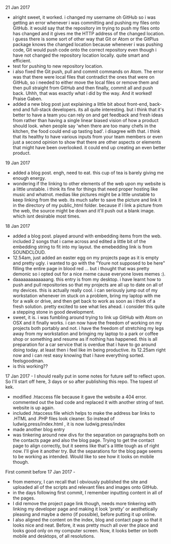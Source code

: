 21 Jan 2017
- alright sweet, it worked. i changed my username oh GitHub so i was getting an error whenever i was committing and pushing my files onto GitHub. it would say that the repository im trying to push my files onto has changed and it gives me the HTTP address of the changed location. i guess there is some sort of other way that Git or Atom or the GitPlus package knows the changed location because whenever i was pushing code, Git would push code onto the correct repository even though i have not changed the repository location locally. quite smart and efficient. 
- test for pushing to new repository location.
- i also fixed the Git push, pull and commit commands on Atom. The error was that there were local files that contradict the ones that were on GitHub, so i needed to either move the local files or remove them and then pull straight from GitHub and then finally, commit all and push back. Uhhh, that was exactly what i did by the way. And it worked! Praise Gaben.
- added a new blog post just explaining a little bit about front-end, back-end and full-stack developers. its all quite interesting. but i think that it's better to have a team you can rely on and get feedback and fresh ideas from rather than having a single linear biased vision of how a product should look. when people say 'when there are too many chefs in the kitchen, the food could end up tasting bad'. i disagree with that. i think that its healthy to have various inputs from your team members or even just a second opinion to show that there are other aspects or elements that might have been overlooked. it could end up creating an even better product.

19 Jan 2017
- added a blog post. engh, need to eat. this cup of tea is barely giving me enough energy.
- wondering if the linking to other elements of the web upon my website is a little unstable. i think its fine for things that need proper hosting like music and whatnot. medias like pictures might be a little unstable to keep linking from the web. its much safer to save the picture and link it in the directory of my public_html folder. because if i link a picture from the web, the source might be down and it'll push out a blank image. which isnt desirable most times.

18 Jan 2017
- added a blog post. played around with embedding items from the web. included 2 songs that i came across and edited a little bit of the embedding string to fit into my layout. the emebedding link is from SOUNDCLOUD.  
- 12.54am, just added an easter egg on my projects page as it is empty and pretty ugly. i wanted to go with the "Youre not supposed to be here" filling the entire page in blood red ... but i thought that was pretty demonic so i opted out for a nice meme cause everyone loves memes :).
- daaaaaaaaaaaaang. this entry is from my desktop. i have learnt how to push and pull repositories so that my projects are all up to date on all of my devices. this is actually really cool. i can seriously jump out of my workstation whenever im stuck on a problem, bring my laptop with me for a walk or drive, and then get back to work as soon as i think of a fresh solution. pretty excited to see what lies ahead. i consider this quite a stepping stone in good development.
- sweet, it is. i was fumbling around trying to link up GitHub with Atom on OSX and it finally works. i can now have the freedom of working on my projects both portably and not. i have the freedom of stretching my legs away from my workstation and bringing my laptop to a park or coffee shop or something and resume as if nothing has happened. this is all preparation for a car service that is overdue that i have to go around doing today. at least then i feel like im being productive. its 12.25am right now and i can rest easy knowing that i have everything sorted. feelsgoodman.
- is this working??

17 Jan 2017 - I should really put in some notes for future self to reflect upon. So I'll start off here, 3 days or so after publishing this repo. The topest of kek.
- modified .htaccess file because it gave the website a 404 error. commented out the bad code and replaced it with another string of text. website is up again.
- included .htaccess file which helps to make the address bar links to .HTML and .PHP files look cleaner. So instead of ludwig.press/index.html , it is now ludwig.press/index
- made another blog entry
- was tinkering around new divs for the separation on paragraphs both on the contacts page and also the blog page. Trying to get the contact page to align correctly, but it seems like that's a little tough as of right now. I'll give it another try. But the separations for the blog page seems to be working as intended. Would like to see how it looks on mobile though.

First commit before 17 Jan 2017 -
- from memory, I can recall that I obviously published the site and uploaded all of the scripts and relevant files and images onto GitHub.
- in the days following first commit, I remember inputting content in all of the pages.
- I did remove the project page link though, needs more tinkering with linking my developer page and making it look 'pretty' or aesthetically pleasing and maybe a demo (if possible), before putting it up online.
- I also aligned the content on the index, blog and contact page so that it looks nice and neat. Before, it was pretty much all over the place and looks good only on my computer screen. Now, it looks better on both mobile and desktops, of all resolutions.
